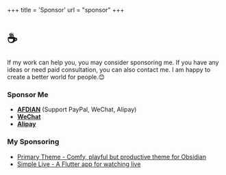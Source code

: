 +++
title = 'Sponsor'
url = "sponsor"
+++

# ☕️

If my work can help you, you may consider sponsoring me. If you have any ideas or need paid consultation, you can also contact me. I am happy to create a better world for people.😊

### Sponsor Me

- **[AFDIAN](https://afdian.com/a/ashinch)**  (Support PayPal, WeChat, Alipay)
- <strong><a href="https://ash7.io/images/wechat.jpg" target="_blank">WeChat</a></strong>
- <strong><a href="https://ash7.io/images/alipay.jpg" target="_blank">Alipay</a></strong>

### My Sponsoring

- [Primary Theme - Comfy, playful but productive theme for Obsidian](https://github.com/primary-theme/obsidian)
- [Simple Live - A Flutter app for watching live](https://github.com/xiaoyaocz/dart_simple_live#simple-live)

<style>
.giscus {
  padding-top: 80px;
}
</style>
<script src="https://giscus.app/client.js"
        data-repo="Ashinch/Ash7.io"
        data-repo-id="R_kgDOKQ0GiQ"
        data-category="Announcements"
        data-category-id="DIC_kwDOKQ0Gic4Cb5tv"
        data-mapping="pathname"
        data-strict="0"
        data-reactions-enabled="1"
        data-emit-metadata="0"
        data-input-position="bottom"
        data-theme="preferred_color_scheme"
        crossorigin="anonymous"
        async>
</script>